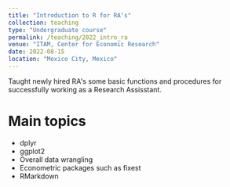 ```yaml
---
title: "Introduction to R for RA's"
collection: teaching
type: "Undergraduate course"
permalink: /teaching/2022_intro_ra
venue: "ITAM, Center for Economic Research"
date: 2022-08-15
location: "Mexico City, Mexico"
---
```


Taught newly hired RA's some basic functions and procedures for successfully working as a Research Assisstant.

Main topics
======
* dplyr
* ggplot2
* Overall data wrangling
* Econometric packages such as fixest
* RMarkdown
